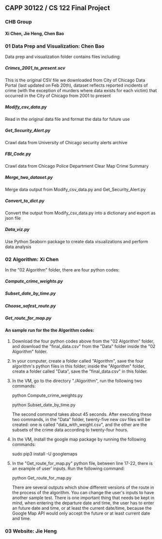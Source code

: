 ## CAPP 30122 / CS 122 Final Project
### CHB Group
#### Xi Chen, Jie Heng, Chen Bao


###  01 Data Prep and Visualization: Chen Bao 

Data prep and visualization folder contains files including:

##### Crimes_2001_to_present.scv
This is the original CSV file we downloaded from City of Chicago Data Portal (last updated on Feb 20th), dataset reflects reported  incidents of crime (with the exception of murders where data exists for each victim) that occurred in the City of Chicago from 2001 to present

##### Modify_csv_data.py 
Read in the original data file and format the data for future use

##### Get_Security_Alert.py 
Crawl data from University of Chicago security alerts archive

##### FBI_Code.py
Crawl data from Chicago Police Department Clear Map Crime Summary 

##### Merge_two_dataset.py 
Merge data output from Modify_csv_data.py and Get_Security_Alert.py 

##### Convert_to_dict.py
Convert the output from Modify_csv_data.py into a dictionary and export as json file

##### Data_viz.py 
Use Python Seaborn package to create data visualizations and perform data analysis 



###  02 Algorithm: Xi Chen
   
   In the "02 Algorithm" folder, there are four python codes:

##### Compute_crime_weights.py

##### Subset_date_by_time.py
   
##### Choose_safest_route.py
   
##### Get_route_for_map.py
  
#### An sample run for the the Algorithm codes:

1. Download the four python codes above from the "02 Algorithm" folder, and download the "final_data.csv" from the "Data" folder inside the "02 Algorithm" folder.

2. In your computer, create a folder called "Algorithm", save the four algorithm's python files in this folder; inside the "Algorithm" folder, create a folder called "Data", save the "final_data.csv" in this folder.

3. In the VM, go to the directory "./Algorithm", run the following two commands:
   
   python Compute_crime_weights.py
   
   python Subset_date_by_time.py
   
   The second command takes about 45 seconds. After executing these two commands, in the "Data" folder, twenty-five new csv files will be created: one is called "data_with_weight.csv", and the other are the subsets of the crime data according to twenty-four hours.

3. In the VM, install the google map package by running the following commands:

   sudo pip3 install -U googlemaps
   
4. In the "Get_route_for_map.py" python file, between line 17-22, there is an example of user' inputs. Run the following command:

   python Get_route_for_map.py
   
   There are several outputs which show different versions of the route in the process of the algorithm. You can change the user's inputs to have another sample test. There is one important thing that needs be kept in mind, when entering the departure date and time, the user has to enter an future date and time, or at least the current date/time, because the Google Map API would only accept the future or at least current date and time. 
   
   
   
### 03 Website: Jie Heng
